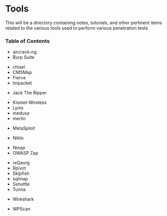 # Tools

This will be a directory containing notes, tutorials, and other pertinent items related to the various tools used to perform various penetration tests

### Table of Contents
+ aircrack-ng
+ Burp Suite
* chisel
* CMSMap
* Fierce
* Impacket
+ Jack The Ripper
* Kismet-Wireless
* Lynis
* medusa
* merlin
+ MetaSploit
* Nikto
+ Nmap
+ OWASP Zap
* reGeorg
* Rpivot
* Skipfish
* sqlmap
* Sshuttle
* Tunna
+ Wireshark
* WPScan